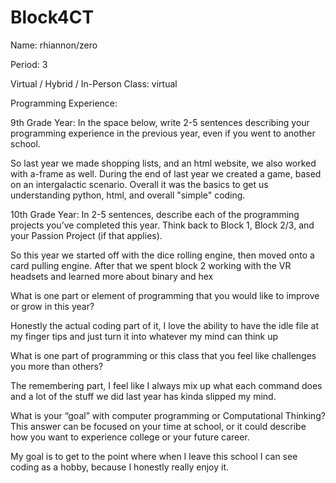 # Block4CT
Name: rhiannon/zero


Period: 3


Virtual / Hybrid / In-Person Class: virtual




Programming Experience:


9th Grade Year: In the space below, write 2-5 sentences describing your programming experience in the previous year, even if you went to another school.

So last year we made shopping lists, and an html website, we also worked with a-frame as well. During the end of last year we created a game, based on an intergalactic scenario. Overall it was the basics to get us understanding python, html, and overall "simple" coding.  


10th Grade Year: In 2-5 sentences, describe each of the programming projects you’ve completed this year.  Think back to Block 1, Block 2/3, and your Passion Project (if that applies).

So this year we started off with the dice rolling engine, then moved onto a card pulling engine. After that we spent block 2 working with the VR headsets and learned more about binary and hex


What is one part or element of programming that you would like to improve or grow in this year?

Honestly the actual coding part of it, I love the ability to have the idle file at my finger tips and just turn it into whatever my mind can think up


What is one part of programming or this class that you feel like challenges you more than others?

The remembering part, I feel like I always mix up what each command does and a lot of the stuff we did last year has kinda slipped my mind.


What is your “goal” with computer programming or Computational Thinking?  This answer can be focused on your time at school, or it could describe how you want to experience college or your future career.

My goal is to get to the point where when I leave this school I can see coding as a hobby, because I honestly really enjoy it.
